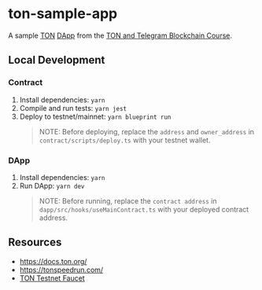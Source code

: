 # ton-sample-app

A sample [TON](https://ton.org/) [DApp](https://en.wikipedia.org/wiki/Decentralized_application) from the [TON and Telegram Blockchain Course](https://stepik.org/course/176754).

## Local Development

### Contract

1. Install dependencies: `yarn`
2. Compile and run tests: `yarn jest`
3. Deploy to testnet/mainnet: `yarn blueprint run`
    > NOTE: Before deploying, replace the `address` and `owner_address` in `contract/scripts/deploy.ts` with your testnet wallet.

### DApp

1. Install dependencies: `yarn`
2. Run DApp: `yarn dev`
    > NOTE: Before running, replace the `contract address` in `dapp/src/hooks/useMainContract.ts` with your deployed contract address.

## Resources
- https://docs.ton.org/
- https://tonspeedrun.com/
- [TON Testnet Faucet](https://t.me/testgiver_ton_bot)